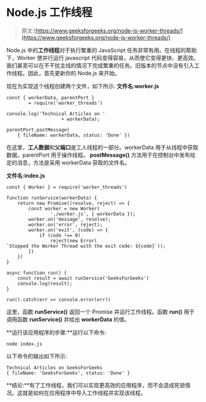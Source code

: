 # Node.js 工作线程

> 原文:[https://www.geeksforgeeks.org/node-js-worker-threads/](https://www.geeksforgeeks.org/node-js-worker-threads/)

Node.js 中的**工作线程**对于执行繁重的 JavaScript 任务非常有用。在线程的帮助下，Worker 使并行运行 javascript 代码变得容易，从而使它变得更快、更高效。我们甚至可以在不干扰主线的情况下完成繁重的任务。旧版本的节点中没有引入工作线程。因此，首先更新你的 Node.js 来开始。

现在为实现这个线程创建两个文件，如下所示:
**文件名:worker.js**

```
const { workerData, parentPort } 
        = require('worker_threads')

console.log('Technical Articles on '
                    + workerData);

parentPort.postMessage(
    { fileName: workerData, status: 'Done' })
```

在这里，**工人数据**和**父端口**是工人线程的一部分。workerData 用于从线程中获取数据，parentPort 用于操作线程。 **postMessage()** 方法用于在控制台中发布给定的消息，方法是采用 workerData 获取的文件名。

**文件名:index.js**

```
const { Worker } = require('worker_threads')

function runService(workerData) {
    return new Promise((resolve, reject) => {
        const worker = new Worker(
                './worker.js', { workerData });
        worker.on('message', resolve);
        worker.on('error', reject);
        worker.on('exit', (code) => {
            if (code !== 0)
                reject(new Error(
`Stopped the Worker Thread with the exit code: ${code}`));
        })
    })
}

async function run() {
    const result = await runService('GeeksForGeeks')
    console.log(result);
}

run().catch(err => console.error(err))
```

这里，函数 **runService()** 返回一个 Promise 并运行工作线程。函数 **run()** 用于调用函数 **runService()** 并给出 **workerData** 的值。

**运行该应用程序的步骤:**运行以下命令:

```
node index.js
```

以下命令的输出如下所示:

```
Technical Articles on GeeksForGeeks
{ fileName: 'GeeksForGeeks', status: 'Done' }

```

**结论:**有了工作线程，我们可以实现更高效的应用程序，而不会造成死锁情况。这就是如何在应用程序中导入工作线程并实现该线程。
